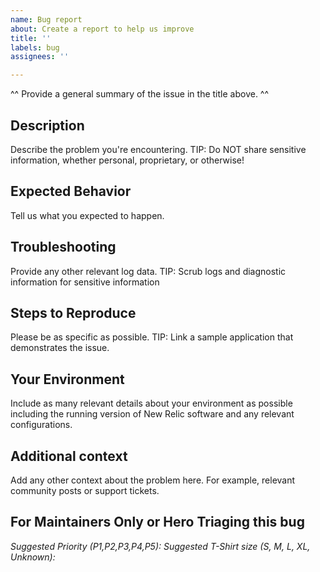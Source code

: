 ```yaml
---
name: Bug report
about: Create a report to help us improve
title: ''
labels: bug
assignees: ''

---
```


^^ Provide a general summary of the issue in the title above. ^^

## Description
Describe the problem you're encountering.
TIP: Do NOT share sensitive information, whether personal, proprietary, or otherwise!

## Expected Behavior
Tell us what you expected to happen.

## Troubleshooting
Provide any other relevant log data.
TIP:  Scrub logs and diagnostic information for sensitive information

## Steps to Reproduce
Please be as specific as possible.
TIP:  Link a sample application that demonstrates the issue.

## Your Environment
Include as many relevant details about your environment as possible including the running version of New Relic software and any relevant configurations.

## Additional context
Add any other context about the problem here. For example, relevant community posts or support tickets.

## For Maintainers Only or Hero Triaging this bug
*Suggested Priority (P1,P2,P3,P4,P5):*
*Suggested T-Shirt size (S, M, L, XL, Unknown):*
